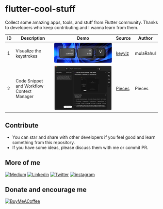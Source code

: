 # flutter-cool-stuff

Collect some amazing apps, tools, and stuff from Flutter community. Thanks to developers who keep contributing and I wanna learn from them.

| ID | Description | Demo | Source | Author |
| --- | --- | --- | --- | --- |
| 1 | Visualize the keystrokes | <img src="./images/keyviz.png"></img> | [keyviz](https://github.com/mulaRahul/keyviz) | mulaRahul |
| 2 | Code Snippet and Workflow Context Manager | <img src="./images/pieces.png"></img> | [Pieces](https://pieces.app/) | Pieces |

## Contribute
- You can star and share with other developers if you feel good and learn something from this repository.
- If you have some ideas, please discuss them with me or commit PR.

## More of me
<!-- [![Youtube](https://img.shields.io/badge/youtube-ff0000?style=for-the-badge&logo=youtube&logoColor=white)](https://www.youtube.com/user/a22601807/videos) -->
[![Medium](https://img.shields.io/badge/medium-fff?style=for-the-badge&logo=medium&logoColor=black)](https://yiichenhi.medium.com)
[![Linkedin](https://img.shields.io/badge/LinkedIn-0077B5?style=for-the-badge&logo=linkedin&logoColor=white)](https://www.linkedin.com/in/yiichenhi/)
[![Twitter](https://img.shields.io/badge/Twitter-1DA1F2?style=for-the-badge&logo=twitter&logoColor=white)](https://twitter.com/yiichenhi)
[![instagram](https://img.shields.io/badge/instagram-C6317F?style=for-the-badge&logo=instagram&logoColor=white)](http://instagram.com/flutterluvr.yii/)

## Donate and encourage me
[![BuyMeACoffee][buy_me_a_coffee_badge]][buy_me_a_coffee]

<!-- Links -->
[buy_me_a_coffee]: https://www.buymeacoffee.com/yiichenhi
[buy_me_a_coffee_badge]: https://img.buymeacoffee.com/button-api/?text=Sponsor&emoji=&slug=yiichenhi&button_colour=FFDD00&font_colour=000000&font_family=Cookie&outline_colour=000000&coffee_colour=ffffff&size=64

